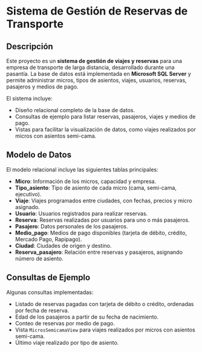 # Sistema de Gestión de Reservas de Transporte

## Descripción
Este proyecto es un **sistema de gestión de viajes y reservas** para una empresa de transporte de larga distancia, desarrollado durante una pasantía. La base de datos está implementada en **Microsoft SQL Server** y permite administrar micros, tipos de asientos, viajes, usuarios, reservas, pasajeros y medios de pago.

El sistema incluye:
- Diseño relacional completo de la base de datos.
- Consultas de ejemplo para listar reservas, pasajeros, viajes y medios de pago.
- Vistas para facilitar la visualización de datos, como viajes realizados por micros con asientos semi-cama.

## Modelo de Datos
El modelo relacional incluye las siguientes tablas principales:

- **Micro**: Información de los micros, capacidad y empresa.
- **Tipo_asiento**: Tipo de asiento de cada micro (cama, semi-cama, ejecutivo).
- **Viaje**: Viajes programados entre ciudades, con fechas, precios y micro asignado.
- **Usuario**: Usuarios registrados para realizar reservas.
- **Reserva**: Reservas realizadas por usuarios para uno o más pasajeros.
- **Pasajero**: Datos personales de los pasajeros.
- **Medio_pago**: Medios de pago disponibles (tarjeta de débito, crédito, Mercado Pago, Rapipago).
- **Ciudad**: Ciudades de origen y destino.
- **Reserva_pasajero**: Relación entre reservas y pasajeros, asignando número de asiento.

## Consultas de Ejemplo
Algunas consultas implementadas:

- Listado de reservas pagadas con tarjeta de débito o crédito, ordenadas por fecha de reserva.
- Edad de los pasajeros a partir de su fecha de nacimiento.
- Conteo de reservas por medio de pago.
- Vista `MicrosSemicamaView` para viajes realizados por micros con asientos semi-cama.
- Último viaje realizado por tipo de asiento.

